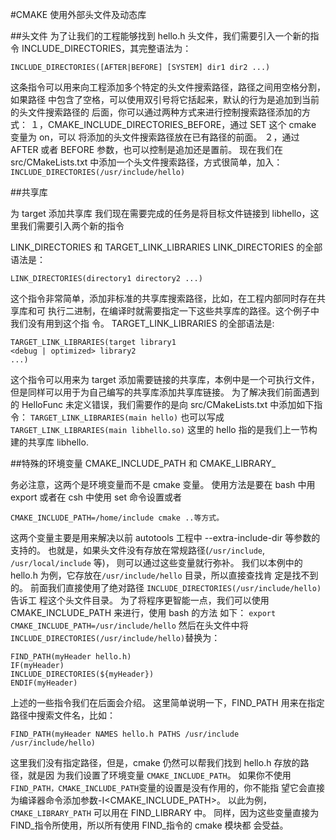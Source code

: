 #CMAKE 使用外部头文件及动态库

##头文件
为了让我们的工程能够找到 hello.h 头文件，我们需要引入一个新的指令
INCLUDE_DIRECTORIES，其完整语法为：
```
INCLUDE_DIRECTORIES([AFTER|BEFORE] [SYSTEM] dir1 dir2 ...)
```
这条指令可以用来向工程添加多个特定的头文件搜索路径，路径之间用空格分割，如果路径
中包含了空格，可以使用双引号将它括起来，默认的行为是追加到当前的头文件搜索路径的
后面，你可以通过两种方式来进行控制搜索路径添加的方式：
１，CMAKE_INCLUDE_DIRECTORIES_BEFORE，通过 SET 这个 cmake 变量为 on，可以
将添加的头文件搜索路径放在已有路径的前面。
２，通过 AFTER 或者 BEFORE 参数，也可以控制是追加还是置前。
现在我们在 src/CMakeLists.txt 中添加一个头文件搜索路径，方式很简单，加入：
`INCLUDE_DIRECTORIES(/usr/include/hello)`


##共享库

为 target 添加共享库
我们现在需要完成的任务是将目标文件链接到 libhello，这里我们需要引入两个新的指令

LINK_DIRECTORIES 和 TARGET_LINK_LIBRARIES
LINK_DIRECTORIES 的全部语法是：
```
LINK_DIRECTORIES(directory1 directory2 ...)
```
这个指令非常简单，添加非标准的共享库搜索路径，比如，在工程内部同时存在共享库和可
执行二进制，在编译时就需要指定一下这些共享库的路径。这个例子中我们没有用到这个指
令。
TARGET_LINK_LIBRARIES 的全部语法是:
```
TARGET_LINK_LIBRARIES(target library1
<debug | optimized> library2
...)
```
这个指令可以用来为 target 添加需要链接的共享库，本例中是一个可执行文件，但是同样可以用于为自己编写的共享库添加共享库链接。
为了解决我们前面遇到的 HelloFunc 未定义错误，我们需要作的是向
src/CMakeLists.txt 中添加如下指令：
`TARGET_LINK_LIBRARIES(main hello)`
也可以写成
`TARGET_LINK_LIBRARIES(main libhello.so)`
这里的 hello 指的是我们上一节构建的共享库 libhello.

##特殊的环境变量 CMAKE_INCLUDE_PATH 和 CMAKE_LIBRARY_

务必注意，这两个是环境变量而不是 cmake 变量。
使用方法是要在 bash 中用 export 或者在 csh 中使用 set 命令设置或者
```
CMAKE_INCLUDE_PATH=/home/include cmake ..等方式。
```
这两个变量主要是用来解决以前 autotools 工程中
--extra-include-dir 等参数的支持的。
也就是，如果头文件没有存放在常规路径(`/usr/include`, `/usr/local/include` 等)，
则可以通过这些变量就行弥补。
我们以本例中的 hello.h 为例，它存放在`/usr/include/hello` 目录，所以直接查找肯
定是找不到的。
前面我们直接使用了绝对路径 `INCLUDE_DIRECTORIES(/usr/include/hello)`告诉工
程这个头文件目录。
为了将程序更智能一点，我们可以使用 CMAKE_INCLUDE_PATH 来进行，使用 bash 的方法
如下：
`export CMAKE_INCLUDE_PATH=/usr/include/hello`
然后在头文件中将 `INCLUDE_DIRECTORIES(/usr/include/hello)`替换为：
```
FIND_PATH(myHeader hello.h)
IF(myHeader)
INCLUDE_DIRECTORIES(${myHeader})
ENDIF(myHeader)
```
上述的一些指令我们在后面会介绍。
这里简单说明一下，FIND_PATH 用来在指定路径中搜索文件名，比如：
```
FIND_PATH(myHeader NAMES hello.h PATHS /usr/include
/usr/include/hello)
```
这里我们没有指定路径，但是，cmake 仍然可以帮我们找到 hello.h 存放的路径，就是因
为我们设置了环境变量 `CMAKE_INCLUDE_PATH`。
如果你不使用` FIND_PATH，CMAKE_INCLUDE_PATH `变量的设置是没有作用的，你不能指
望它会直接为编译器命令添加参数-I<CMAKE_INCLUDE_PATH>。
以此为例，`CMAKE_LIBRARY_PATH` 可以用在 FIND_LIBRARY 中。
同样，因为这些变量直接为 FIND_指令所使用，所以所有使用 FIND_指令的 cmake 模块都
会受益。